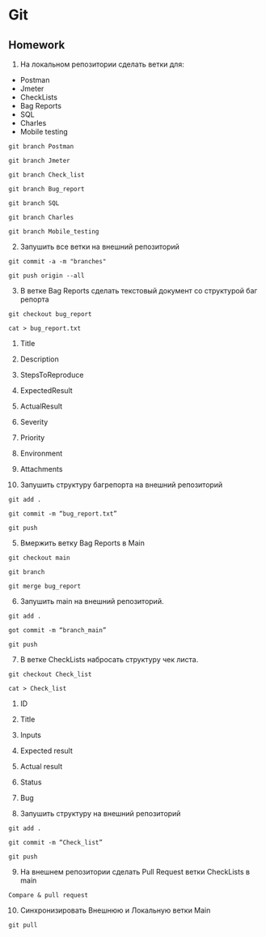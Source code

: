 # Git
## Homework

1. На локальном репозитории сделать ветки для:
- Postman
- Jmeter
- CheckLists
- Bag Reports
- SQL
- Charles
- Mobile testing

`git branch Postman`

`git branch Jmeter`

`git branch Check_list`

`git branch Bug_report`

`git branch SQL`

`git branch Charles`

`git branch Mobile_testing`

2. Запушить все ветки на внешний репозиторий

`git commit -a -m "branches"`

`git push origin --all`


3. В ветке Bag Reports сделать текстовый документ со структурой баг репорта

`git checkout bug_report`

`cat > bug_report.txt`

 1. Title
 2. Description
 3. StepsToReproduce
 4. ExpectedResult 
 5. ActualResult
 6. Severity
 7. Priority
 8. Environment
 9. Attachments

4. Запушить структуру багрепорта на внешний репозиторий

`git add .`

`git commit -m “bug_report.txt”`

`git push`

5. Вмержить ветку Bag Reports в Main
   
`git checkout main`

`git branch`

`git merge bug_report`

6. Запушить main на внешний репозиторий.
   
`git add .`

`got commit -m “branch_main”`

`git push`

7. В ветке CheckLists набросать структуру чек листа.

`git checkout Check_list`

`cat > Check_list`

 1. ID
 2. Title
 3. Inputs
 4. Expected result
 5. Actual result
 6. Status
 7. Bug

8. Запушить структуру на внешний репозиторий
   
`git add .`

`git commit -m “Check_list”`

`git push`

9. На внешнем репозитории сделать Pull Request ветки CheckLists в main
  
`Compare & pull request`

10. Синхронизировать Внешнюю и Локальную ветки Main

`git pull`
